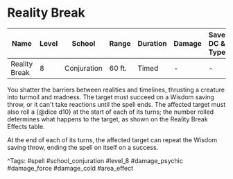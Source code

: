 # Reality Break

| Name | Level | School | Range | Duration | Damage | Save DC & Type |
|------|-------|--------|-------|----------|--------|----------------|
| Reality Break | 8 | Conjuration | 60 ft. | Timed | - | - |

You shatter the barriers between realities and timelines, thrusting a creature into turmoil and madness. The target must succeed on a Wisdom saving throw, or it can't take reactions until the spell ends. The affected target must also roll a {@dice d10} at the start of each of its turns; the number rolled determines what happens to the target, as shown on the Reality Break Effects table.

At the end of each of its turns, the affected target can repeat the Wisdom saving throw, ending the spell on itself on a success.

^Tags: #spell #school_conjuration #level_8 #damage_psychic #damage_force #damage_cold #area_effect